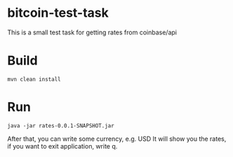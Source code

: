 # bitcoin-test-task
This is a small test task for getting rates from coinbase/api

# Build
`mvn clean install`

# Run
`java -jar rates-0.0.1-SNAPSHOT.jar`

After that, you can write some currency, e.g. USD
It will show you the rates, if you want to exit application, write q.
